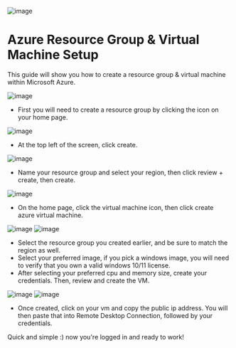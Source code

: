 ![image](https://github.com/user-attachments/assets/acdfdfcf-3dfe-4cae-b0da-1a44010a8895)

# Azure Resource Group & Virtual Machine Setup

This guide will show you how to create a resource group & virtual machine within Microsoft Azure.

![image](https://github.com/user-attachments/assets/04961808-2cf6-4871-b80b-93a25e77c5ec)

- First you will need to create a resource group by clicking the icon on your home page.

![image](https://github.com/user-attachments/assets/94a85340-7ecc-4f5c-b076-8817bfc48507)

- At the top left of the screen, click create.

![image](https://github.com/user-attachments/assets/d5ac023e-e8b5-4cb9-9086-51c818894373)

- Name your resource group and select your region, then click review + create, then create. 

![image](https://github.com/user-attachments/assets/7287a594-441c-47f7-9cdf-53646465dfe4)

- On the home page, click the virtual machine icon, then click create azure virtual machine.

![image](https://github.com/user-attachments/assets/03e8ac31-2567-4e49-8c1d-8e665baa6c87)
![image](https://github.com/user-attachments/assets/0d5b21d3-96e0-42a9-80ab-c2d0f11fd10d)

- Select the resource group you created earlier, and be sure to match the region as well. 
- Select your preferred image, if you pick a windows image, you will need to verify that you own a valid windows 10/11 license. 
- After selecting your preferred cpu and memory size, create your credentials. Then, review and create the VM.

![image](https://github.com/user-attachments/assets/a0c82a85-e057-41b3-a3d4-0956c74e1eae)
![image](https://github.com/user-attachments/assets/16c77d30-bc57-4324-89f0-b74a37ba1502)

- Once created, click on your vm and copy the public ip address. You will then paste that into Remote Desktop Connection, followed by your credentials.

Quick and simple :) now you're logged in and ready to work!

